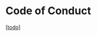 # Code of Conduct

[[todo]]

[//begin]: # "Autogenerated link references for markdown compatibility"
[todo]: todo "Todo"
[//end]: # "Autogenerated link references"
